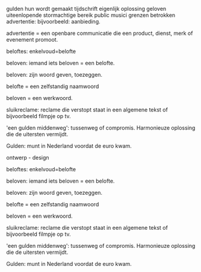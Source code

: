 gulden
hun
wordt
gemaakt
tijdschrift
eigenlijk
oplossing
geloven
uiteenlopende
stormachtige
bereik public
musici
grenzen
betrokken
advertentie: bijvoorbeeld: aanbieding.

advertentie = een openbare communicatie die een product, dienst, merk of evenement promoot.

beloftes: enkelvoud=belofte

beloven: iemand iets beloven = een belofte.

beloven: zijn woord geven, toezeggen.

belofte = een zelfstandig naamwoord

beloven = een werkwoord.

sluikreclame: reclame die verstopt staat in een algemene tekst of bijvoorbeeld filmpje op tv.

'een gulden middenweg': tussenweg of compromis. Harmonieuze oplossing die de uitersten vermijdt.

Gulden: munt in Nederland voordat de euro kwam.

ontwerp - design

beloftes: enkelvoud=belofte

beloven: iemand iets beloven = een belofte.

beloven: zijn woord geven, toezeggen.

belofte = een zelfstandig naamwoord

beloven = een werkwoord.

sluikreclame: reclame die verstopt staat in een algemene tekst of bijvoorbeeld filmpje op tv.

'een gulden middenweg': tussenweg of compromis. Harmonieuze oplossing die de uitersten vermijdt.

Gulden: munt in Nederland voordat de euro kwam.